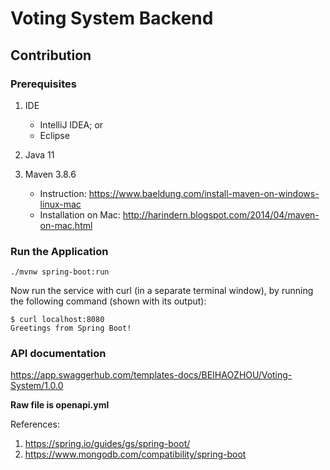 # Voting System Backend

## Contribution

### Prerequisites

1. IDE
   - IntelliJ IDEA; or
   - Eclipse

2. Java 11

3. Maven 3.8.6
   - Instruction: https://www.baeldung.com/install-maven-on-windows-linux-mac
   - Installation on Mac: http://harindern.blogspot.com/2014/04/maven-on-mac.html

### Run the Application

```
./mvnw spring-boot:run
```

Now run the service with curl (in a separate terminal window), by running the following command (shown with its output):
```
$ curl localhost:8080
Greetings from Spring Boot!
```

### API documentation
https://app.swaggerhub.com/templates-docs/BEIHAOZHOU/Voting-System/1.0.0

**Raw file is openapi.yml**

References:
1. https://spring.io/guides/gs/spring-boot/
2. https://www.mongodb.com/compatibility/spring-boot